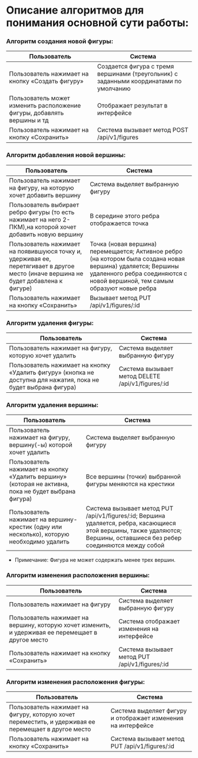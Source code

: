 # Описание алгоритмов для понимания основной сути работы:
 
### Алгоритм создания новой фигуры:

| Пользователь  | Система |
| ------------- | ------------- |
| Пользователь нажимает на кнопку «Создать фигуру»  | Создается фигура с тремя вершинами (треугольник) с заданными координатами по умолчанию  |
| Пользователь может изменить расположение фигуры, добавлять вершины и тд  | Отображает результат в интерфейсе |
| Пользователь нажимает на кнопку «Сохранить»  | Система вызывает метод POST /api/v1/figures |


### Алгоритм добавления новой вершины:

| Пользователь  | Система |
| ------------- | ------------- |
| Пользователь нажимает на фигуру, на которую хочет добавить вершину  | Система выделяет выбранную фигуру  |
| Пользователь выбирает ребро фигуры (то есть нажимает на него 2-ПКМ),на которой хочет добавить новую вершину  | В середине этого ребра отображается точка  |
| Пользователь нажимает на появившуюся точку и, удерживая ее, перетягивает в другое место (иначе вершина не будет добавлена к фигуре)  | Точка (новая вершина) перемещается;  Активное ребро (на котором была создана новая вершина) удаляется; Вершины удаленного ребра соединяются с новой вершиной, тем самым образуют новые ребра |
| Пользователь нажимает на кнопку «Сохранить»  | Вызывает метод PUT /api/v1/figures/:id  |


### Алгоритм удаления фигуры:

| Пользователь  | Система |
| ------------- | ------------- |
| Пользователь нажимает на фигуру, которую хочет удалить  | Система выделяет выбранную фигуру  |
| Пользователь нажимает на кнопку «Удалить фигуру» (кнопка не доступна для нажатия, пока не будет выбрана фигура)  | Система вызывает метод DELETE /api/v1/figures/:id  |


### Алгоритм удаления вершины:

| Пользователь  | Система |
| ------------- | ------------- |
| Пользователь нажимает на фигуру, вершину(-ы) которой хочет удалить  | Система выделяет выбранную фигуру  |
| Пользователь нажимает на кнопку «Удалить вершину» (которая не активна, пока не будет выбрана фигура)  | Все вершины (точки) выбранной фигуры меняются на крестики  |
| Пользователь нажимает на вершину-крестик (одну или несколько), которую необходимо удалить  | Система вызывает метод PUT /api/v1/figures/:id; Вершина удаляется, ребра, касающиеся этой вершины, также удаляются; Вершины, оставшиеся без ребер соединяются между собой  |

* Примечание: Фигура не может содержать менее трех вершин.


### Алгоритм изменения расположения вершины:

| Пользователь  | Система |
| ------------- | ------------- |
| Пользователь нажимает на фигуру  | Система выделяет выбранную фигуру  |
| Пользователь нажимает на вершину, которую хочет изменить, и удерживая ее перемещает в другое место  | Система отображает изменения на интерфейсе  |
| Пользователь нажимает на кнопку «Сохранить»  | Система вызывает метод PUT /api/v1/figures/:id  |


### Алгоритм изменения расположения фигуры:

| Пользователь  | Система |
| ------------- | ------------- |
| Пользователь нажимает на фигуру, которую хочет переместить, и удерживая ее перемещает в другое место  | Система выделяет фигуру и отображает изменения на интерфейсе  |
| Пользователь нажимает на кнопку «Сохранить» | Система вызывает метод PUT /api/v1/figures/:id  |


